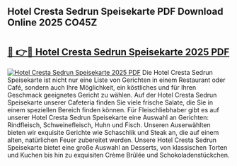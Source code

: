 ## Hotel Cresta Sedrun Speisekarte PDF Download Online 2025 CO45Z

# <h2><a href="http://gca0npu.nevu.top/?p=Hotel+Cresta+Sedrun+Speisekarte">🔗 👉🔴 Hotel Cresta Sedrun Speisekarte 2025 PDF</a></h2>

[![Hotel Cresta Sedrun Speisekarte 2025 PDF](https://i.imgur.com/dBaPXMq.png)](http://gca0npu.nevu.top/?p=Hotel+Cresta+Sedrun+Speisekarte)
Die Hotel Cresta Sedrun Speisekarte ist nicht nur eine Liste von Gerichten in einem Restaurant oder Café, sondern auch Ihre Möglichkeit, ein köstliches und für Ihren Geschmack geeignetes Gericht zu wählen. Auf der Hotel Cresta Sedrun Speisekarte unserer Cafeteria finden Sie viele frische Salate, die Sie in einem speziellen Bereich finden können. Für Fleischliebhaber gibt es auf unserer Hotel Cresta Sedrun Speisekarte eine Auswahl an Gerichten: Rindfleisch, Schweinefleisch, Huhn und Fisch. Unseren Auserwählten bieten wir exquisite Gerichte wie Schaschlik und Steak an, die auf einem alten, natürlichen Feuer zubereitet werden. Unsere Hotel Cresta Sedrun Speisekarte bietet eine große Auswahl an Desserts, von klassischen Torten und Kuchen bis hin zu exquisiten Crème Brûlée und Schokoladenstückchen.
